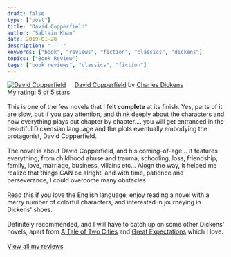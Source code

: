 ```yaml
---
draft: false
type: ["post"]
title: "David Copperfield"
author: "Sabtain Khan"
date: 2019-01-28
description: "----"
keywords: ["book", "reviews", "fiction", "classics", "dickens"]
topics: ["Book Review"]
tags: ["book reviews", "classics", "fiction"]
---
```



<a href="https://www.goodreads.com/book/show/31241.David_Copperfield" style="float: left; padding-right: 20px"><img border="0" alt="David Copperfield" src="https://i.gr-assets.com/images/S/compressed.photo.goodreads.com/books/1386924573l/31241._SX98_.jpg" /></a><a href="https://www.goodreads.com/book/show/31241.David_Copperfield">David Copperfield</a> by <a href="https://www.goodreads.com/author/show/239579.Charles_Dickens">Charles Dickens</a><br/>
My rating: <a href="https://www.goodreads.com/review/show/2678982284">5 of 5 stars</a><br /><br />
This is one of the few novels that I felt <b>complete</b> at its finish. Yes, parts of it are slow, but if you pay attention, and think deeply about the characters and how everything plays out chapter by chapter.... you will get entranced in the beautiful Dickensian language and the plots eventually embodying the protagonist, David Copperfield.<br /><br />The novel is about David Copperfield, and his coming-of-age... It features everything, from childhood abuse and trauma, schooling, loss, friendship, family, love, marriage, business, villains etc... Alogn the way, it helped me realize that things CAN be alright, and with time, patience and perseverance, I could overcome many obstacles.<br /><br />Read this if you love the English language, enjoy reading a novel with a merry number of colorful characters, and interested in journeying in Dickens' shoes.<br /><br />Definitely recommended, and I will have to catch up on some other Dickens' novels, apart from <a href="https://www.goodreads.com/book/show/1953.A_Tale_of_Two_Cities" title="A Tale of Two Cities by Charles Dickens" rel="nofollow">A Tale of Two Cities</a> and <a href="https://www.goodreads.com/book/show/2623.Great_Expectations" title="Great Expectations by Charles Dickens" rel="nofollow">Great Expectations</a> which I love.
<br/><br/>
<a href="https://www.goodreads.com/review/list/19015356-sabtain-khan">View all my reviews</a>
